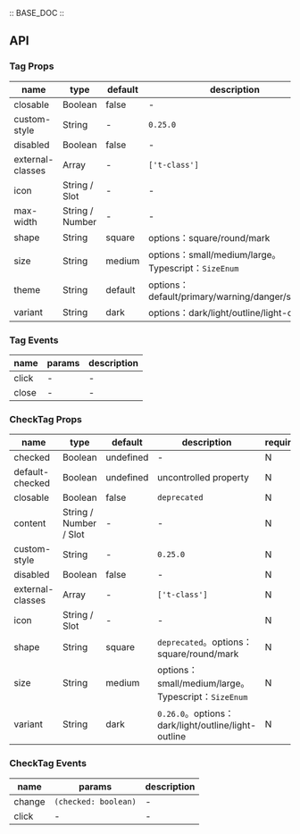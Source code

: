 :: BASE_DOC ::

## API
### Tag Props

name | type | default | description | required
-- | -- | -- | -- | --
closable | Boolean | false | \- | N
custom-style | String | - | `0.25.0` | N
disabled | Boolean | false | \- | N
external-classes | Array | - | `['t-class']` | N
icon | String / Slot | - | \- | N
max-width | String / Number | - | \- | N
shape | String | square | options：square/round/mark | N
size | String | medium | options：small/medium/large。Typescript：`SizeEnum` | N
theme | String | default | options：default/primary/warning/danger/success | N
variant | String | dark | options：dark/light/outline/light-outline | N

### Tag Events

name | params | description
-- | -- | --
click | - | \-
close | - | \-

### CheckTag Props

name | type | default | description | required
-- | -- | -- | -- | --
checked | Boolean | undefined | \- | N
default-checked | Boolean | undefined | uncontrolled property | N
closable | Boolean | false | `deprecated` | N
content | String / Number / Slot | - | \- | N
custom-style | String | - | `0.25.0` | N
disabled | Boolean | false | \- | N
external-classes | Array | - | `['t-class']` | N
icon | String / Slot | - | \- | N
shape | String | square | `deprecated`。options：square/round/mark | N
size | String | medium | options：small/medium/large。Typescript：`SizeEnum` | N
variant | String | dark | `0.26.0`。options：dark/light/outline/light-outline | N

### CheckTag Events

name | params | description
-- | -- | --
change | `(checked: boolean)` | \-
click | - | \-
